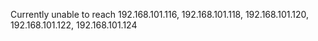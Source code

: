 Currently unable to reach 192.168.101.116, 192.168.101.118, 192.168.101.120, 192.168.101.122, 192.168.101.124